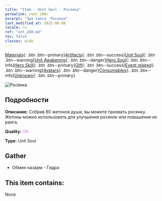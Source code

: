 ```yaml
---
title: "Item - Unit Soul - Росянка"
permalink: /unt_260/
excerpt: "Эра хаоса  Росянка"
last_modified_at: 2021-06-08
locale: ru
ref: "unt_260.md"
toc: false
classes: wide
---
```

 [Materials](/ItemsRU/){: .btn .btn--primary}[Artifacts](/ItemsRU/Artifacts/){: .btn .btn--success}[Unit Soul](/ItemsRU/UnitSoul/){: .btn .btn--warning}[Unit Awakening](/ItemsRU/UnitAwakening/){: .btn .btn--danger}[Hero Soul](/ItemsRU/HeroSoul/){: .btn .btn--info}[Hero Skill](/ItemsRU/HeroSkill/){: .btn .btn--primary}[Gift](/ItemsRU/Gift/){: .btn .btn--success}[Event related](/ItemsRU/Events/){: .btn .btn--warning}[Avatars](/ItemsRU/Avatars/){: .btn .btn--danger}[Consumables](/ItemsRU/Consumables/){: .btn .btn--info}[Unknown](/ItemsRU/Unknown/){: .btn .btn--primary}

 ![Росянка](/images/u/ti_dufengcao.jpg)

## Подробности
 **Описание:** Собрав 80 жетонов души, вы можете призвать росянку. Жетоны можно использовать для улучшения росянок или повышения их ранга.

 **Quality:** <span style="color: #DA70D6">OK</span>

 **Type:** Unit Soul

## Gather

*    Обмен казарм - Гидра 

## This item contains:

  None

